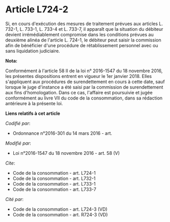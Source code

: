 # Article L724-2

Si, en cours d'exécution des mesures de traitement prévues aux articles L. 732-1, L. 733-1, L. 733-4 et L. 733-7, il apparaît
que la situation du débiteur devient irrémédiablement compromise dans les conditions prévues au deuxième alinéa de l'article
L. 724-1, le débiteur peut saisir la commission afin de bénéficier d'une procédure de rétablissement personnel avec ou sans
liquidation judiciaire.

**Nota:**

Conformément à l'article 58 II de la loi n° 2016-1547 du 18 novembre 2016, les présentes dispositions entrent en vigueur le
1er janvier 2018. Elles s'appliquent aux procédures de surendettement en cours à cette date, sauf lorsque le juge d'instance
a été saisi par la commission de surendettement aux fins d'homologation. Dans ce cas, l'affaire est poursuivie et jugée
conformément au livre VII du code de la consommation, dans sa rédaction antérieure à la présente loi.

**Liens relatifs à cet article**

_Codifié par_:

  - Ordonnance n°2016-301 du 14 mars 2016 - art.

_Modifié par_:

  - Loi n°2016-1547 du 18 novembre 2016 - art. 58 (V)

_Cite_:

  - Code de la consommation - art. L724-1
  - Code de la consommation - art. L732-1
  - Code de la consommation - art. L733-1
  - Code de la consommation - art. L733-7

_Cité par_:

  - Code de la consommation - art. L724-3 (VD)
  - Code de la consommation - art. R724-3 (VD)
